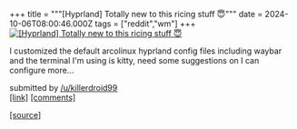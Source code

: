 +++
title = """[Hyprland] Totally new to this ricing stuff 😇"""
date = 2024-10-06T08:00:46.000Z
tags = ["reddit","wm"]
+++
[![[Hyprland] Totally new to this ricing stuff 😇](https://preview.redd.it/obnuop2re3td1.png?width=640&crop=smart&auto=webp&s=68da90fcb8568adf53f420e2f5612d070744884e "[Hyprland] Totally new to this ricing stuff 😇")](https://www.reddit.com/r/unixporn/comments/1fxbje0/hyprland_totally_new_to_this_ricing_stuff/)

I customized the default arcolinux hyprland config files including waybar and the terminal I'm using is kitty, need some suggestions on I can configure more...

submitted by [/u/killerdroid99](https://www.reddit.com/user/killerdroid99)  
[\[link\]](https://i.redd.it/obnuop2re3td1.png) [\[comments\]](https://www.reddit.com/r/unixporn/comments/1fxbje0/hyprland_totally_new_to_this_ricing_stuff/)

[[source]](https://www.reddit.com/r/unixporn/comments/1fxbje0/hyprland_totally_new_to_this_ricing_stuff/)
